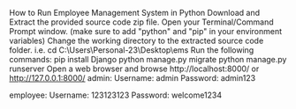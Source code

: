 How to Run Employee Management System in Python
Download and Extract the provided source code zip file.
Open your Terminal/Command Prompt window. (make sure to add "python" and "pip" in your environment variables)
Change the working directory to the extracted source code folder. i.e. cd C:\Users\Personal-23\Desktop\ems
Run the following commands:
pip install Django
python manage.py migrate
python manage.py runserver
Open a web browser and browse http://localhost:8000/ or http://127.0.0.1:8000/
admin:
Username: admin
Password: admin123

employee:
Username: 123123123
Password: welcome1234